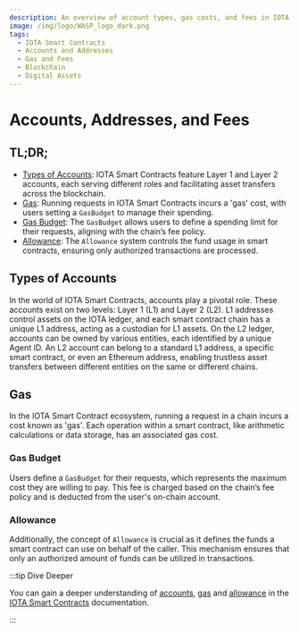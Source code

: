 ```yaml
---
description: An overview of account types, gas costs, and fees in IOTA Smart Contracts for efficient transaction management.
image: /img/logo/WASP_logo_dark.png
tags:
  - IOTA Smart Contracts
  - Accounts and Addresses
  - Gas and Fees
  - Blockchain
  - Digital Assets
---
```


# Accounts, Addresses, and Fees

## TL;DR;

- [Types of Accounts](#types-of-accounts): IOTA Smart Contracts feature Layer 1 and Layer 2 accounts, each serving
  different roles and facilitating asset transfers across the blockchain.
- [Gas](#gas): Running requests in IOTA Smart Contracts incurs a 'gas' cost, with users setting a `GasBudget` to manage
  their spending.
- [Gas Budget](#gas-budget): The `GasBudget` allows users to define a spending limit for their requests, aligning with
  the chain’s fee policy.
- [Allowance](#allowance): The `Allowance` system controls the fund usage in smart contracts, ensuring only authorized
  transactions are processed.

## Types of Accounts

In the world of IOTA Smart Contracts, accounts play a pivotal role. These accounts exist on two levels: Layer 1 (L1) and
Layer 2 (L2). L1 addresses control assets on the IOTA ledger, and each smart contract chain has a unique L1 address,
acting as a custodian for L1 assets. On the L2 ledger, accounts can be owned by various entities, each identified by a
unique Agent ID. An L2 account can belong to a standard L1 address, a specific smart contract, or even an Ethereum
address, enabling trustless asset transfers between different entities on the same or different chains.

## Gas

In the IOTA Smart Contract ecosystem, running a request in a chain incurs a cost known as 'gas'. Each operation within a
smart contract, like arithmetic calculations or data storage, has an associated gas cost.

### Gas Budget

Users define a `GasBudget` for their requests, which represents the maximum cost they are willing to pay. This fee is
charged based on the chain’s fee policy and is deducted from the user's on-chain account.

### Allowance

Additionally, the concept of `Allowance` is crucial as it defines the funds a smart contract can use on behalf of the
caller. This mechanism ensures that only an authorized amount of funds can be utilized in transactions.

:::tip Dive Deeper

You can gain a deeper understanding
of [accounts](/isc/explanations/how-accounts-work), [gas](/isc/explanations/invocation#gas)
and [allowance](/isc/explanations/invocation#allowance) in the [IOTA Smart Contracts](/isc/introduction) documentation.

:::